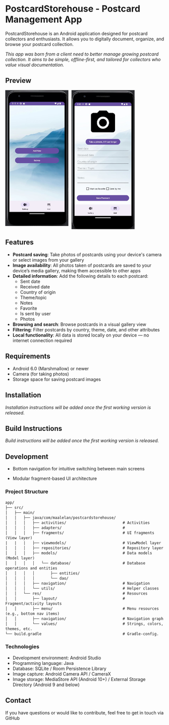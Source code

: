 # PostcardStorehouse - Postcard Management App

PostcardStorehouse is an Android application designed for postcard collectors and enthusiasts. 
It allows you to digitally document, organize, and browse your postcard collection.

_This app was born from a client need to better manage growing postcard collection. 
It aims to be simple, offline-first, and tailored for collectors who value visual documentation._

## Preview
<div style="display: flex; gap: 10px; align-items: flex-start;">
  <img src="documentation/photos/landingscreen.jpg" alt="Home screen" width="200">
  <img src="documentation/photos/addpostcardscreen.jpg" alt="Add postcard screen" width="200">
</div>

## Features

- **Postcard saving**: Take photos of postcards using your device's camera or select images from your gallery
- **Image availability**: All photos taken of postcards are saved to your device’s media gallery, making them accessible to other apps
- **Detailed information**: Add the following details to each postcard:
    - Sent date
    - Received date
    - Country of origin
    - Theme/topic
    - Notes
    - Favorite
    - Is sent by user
    - Photos
- **Browsing and search**: Browse postcards in a visual gallery view
- **Filtering**: Filter postcards by country, theme, date, and other attributes
- **Local functionality**: All data is stored locally on your device — no internet connection required

## Requirements

- Android 6.0 (Marshmallow) or newer
- Camera (for taking photos)
- Storage space for saving postcard images

## Installation

_Installation instructions will be added once the first working version is released._

## Build Instructions

_Build instructions will be added once the first working version is released._

## Development

- Bottom navigation for intuitive switching between main screens

- Modular fragment-based UI architecture

### Project Structure

```
app/
├── src/
│   ├── main/
│   │   ├── java/com/maalelan/postcardstorehouse/
│   │   │   ├── activities/                         # Activities
│   │   │   ├── adapters/                           # 
│   │   │   ├── fragments/                          # UI fragments (View layer)
|   |   |   ├── viewmodels/                         # ViewModel layer
│   │   │   ├── repositories/                       # Repository layer
│   │   │   ├── models/                             # Data models (Model layer)
│   │   │   │   └── database/                       # Database operations and entities
│   │   │   │       ├── entities/ 
│   │   │   │       └── dao/
│   │   │   ├── navigation/                         # Navigation
│   │   │   └── utils/                              # Helper classes
│   │   └── res/                                    # Resources
│   │       ├── layout/                             # Fragment/activity layouts
│   │       ├── menu/                               # Menu resources (e.g., bottom nav items)
│   │       ├── navigation/                         # Navigation graph
│   │       └── values/                             # Strings, colors, themes, etc.
└── build.gradle                                    # Gradle-config.
```

### Technologies

- Development environment: Android Studio
- Programming language: Java
- Database: SQLite / Room Persistence Library
- Image capture: Android Camera API / CameraX
- Image storage: MediaStore API (Android 10+) / External Storage Directory (Android 9 and below)

## Contact

If you have questions or would like to contribute, feel free to get in touch via GitHub 
